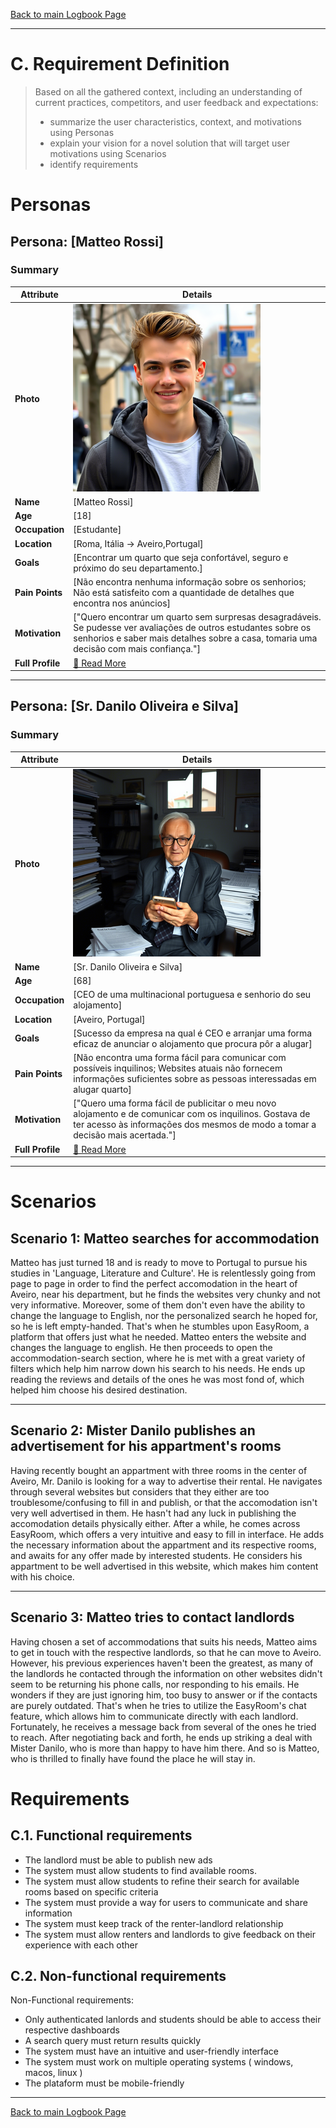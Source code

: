 [Back to main Logbook Page](../hci_logbook.md)

---
# C. Requirement Definition
>	Based on all the gathered context, including an understanding of current practices, competitors, and user feedback and expectations: 
>	- summarize the user characteristics, context, and motivations using Personas
>	- explain your vision for a novel solution that will target user motivations using Scenarios
>	- identify requirements

# Personas

## Persona: [Matteo Rossi] 
### Summary 
| Attribute        | Details                                       |
| ---------------- | --------------------------------------------- |
| **Photo**        | ![Matteo Rossi\|100](personas/estudante.png)  |
| **Name**         | [Matteo Rossi]                                |
| **Age**          | [18]                                 |
| **Occupation**   | [Estudante]                           |
| **Location**     | [Roma, Itália -> Aveiro,Portugal]                               |
| **Goals**        | [Encontrar um quarto que seja confortável, seguro e próximo do seu departamento.]           |
| **Pain Points**  | [Não encontra nenhuma informação sobre os senhorios; Não está satisfeito com a quantidade de detalhes que encontra nos anúncios]              |
| **Motivation**   | ["Quero encontrar um quarto sem surpresas desagradáveis. Se pudesse ver avaliações de outros estudantes sobre os senhorios e saber mais detalhes sobre a casa, tomaria uma decisão com mais confiança."]                |
| **Full Profile** | [📄 Read More](personas/persona2_estudante.md) |

---
## Persona: [Sr. Danilo Oliveira e Silva] 
### Summary 
| Attribute        | Details                                       |
| ---------------- | --------------------------------------------- |
| **Photo**        | ![Sr. Danilo Oliveira e Silva\|100](personas/senhorio.png)            |
| **Name**         | [Sr. Danilo Oliveira e Silva]                                |
| **Age**          | [68]                                 |
| **Occupation**   | [CEO de uma multinacional portuguesa e senhorio do seu alojamento]                           |
| **Location**     | [Aveiro, Portugal]                               |
| **Goals**        | [Sucesso da empresa na qual é CEO e arranjar uma forma eficaz de anunciar o alojamento que procura pôr a alugar]           |
| **Pain Points**  | [Não encontra uma forma fácil para comunicar com possíveis inquilinos; Websites atuais não fornecem informações suficientes sobre as pessoas interessadas em alugar quarto]              |
| **Motivation**   | ["Quero uma forma fácil de publicitar o meu novo alojamento e de comunicar com os inquilinos. Gostava de ter acesso às informações dos mesmos de modo a tomar a decisão mais acertada."]                |
| **Full Profile** | [📄 Read More](personas/persona1_senhorio.md) |

---





# Scenarios

## Scenario 1: Matteo searches for accommodation
Matteo has just turned 18 and is ready to move to Portugal to pursue his studies in 'Language, Literature and Culture'. 
He is relentlessly going from page to page in order to find the perfect accomodation in the heart of Aveiro, near his department, but he finds the websites very chunky and not very informative. Moreover, some of them don't even have the ability to change the language to English, nor the personalized search he hoped for, so he is left empty-handed.
That's when he stumbles upon EasyRoom, a platform that offers just what he needed. Matteo enters the website and changes the language to english. He then proceeds to open the accommodation-search section, where he is met with a great variety of filters which help him narrow down his search to his needs. He ends up reading the reviews and details of the ones he was most fond of, which helped him choose his desired destination. 

---
## Scenario 2: Mister Danilo publishes an advertisement for his appartment's rooms

Having recently bought an appartment with three rooms in the center of Aveiro, Mr. Danilo is looking for a way to advertise their rental.
He navigates through several websites but considers that they either are too troublesome/confusing to fill in and publish, or that the accomodation isn't very well advertised in them. He hasn't had any luck in publishing the accomodation details physically either.
After a while, he comes across EasyRoom, which offers a very intuitive and easy to fill in interface. He adds the necessary information about the appartment and its respective rooms, and awaits for any offer made by interested students.
He considers his appartment to be well advertised in this website, which makes him content with his choice.

---
## Scenario 3: Matteo tries to contact landlords
Having chosen a set of accommodations that suits his needs, Matteo aims to get in touch with the respective landlords, so that he can move to Aveiro. 
However, his previous experiences haven't been the greatest, as many of the landlords he contacted through the information on other websites didn't seem to be returning his phone calls, nor responding to his emails. He wonders if they are just ignoring him, too busy to answer or if the contacts are purely outdated. 
That's when he tries to utilize the EasyRoom's chat feature, which allows him to communicate directly with each landlord. Fortunately, he receives a message back from several of the ones he tried to reach. After negotiating back and forth, he ends up striking a deal with Mister Danilo, who is more than happy to have him there. And so is Matteo, who is thrilled to finally have found the place he will stay in. 

# Requirements





## C.1. Functional requirements
- The landlord must be able to publish new ads
- The system must allow students to find available rooms.
- The system must allow students to refine their search for available rooms based on specific criteria
- The system must provide a way for users to communicate and share information
- The system must keep track of the renter-landlord relationship
- The system must allow renters and landlords to give feedback on their experience with each other


## C.2. Non-functional requirements
Non-Functional requirements:
- Only authenticated lanlords and students should be able to access their respective dashboards
- A search query must return results quickly
- The system must have an intuitive and user-friendly interface
- The system must work on multiple operating systems ( windows, macos, linux )
- The plataform must be mobile-friendly

---
[Back to main Logbook Page](hci_logbook.md)